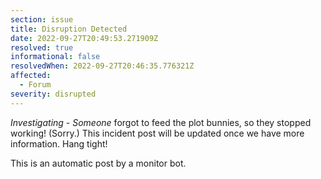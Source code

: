 ```yaml
---
section: issue
title: Disruption Detected
date: 2022-09-27T20:49:53.271909Z
resolved: true
informational: false
resolvedWhen: 2022-09-27T20:46:35.776321Z
affected:
  - Forum
severity: disrupted
---
```

*Investigating* - _Someone_ forgot to feed the plot bunnies, so they stopped working! (Sorry.) This incident post will be updated once we have more information. Hang tight!

This is an automatic post by a monitor bot.
        